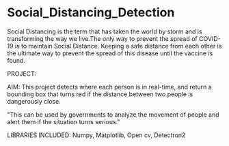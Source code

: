 # Social_Distancing_Detection

Social Distancing is the term that has taken the world by storm and is transforming the way we live.The only way to prevent the spread of COVID-19 is to maintain Social Distance.
Keeping a safe distance from each other is the ultimate way to prevent the spread of this disease until the vaccine is found.

PROJECT:

AIM:
This project detects where each person is in real-time, and return a bounding box that turns red if the distance between two people is dangerously close.

"This can be used by governments to analyze the movement of people and alert them if the situation turns serious."

LIBRARIES INCLUDED:
Numpy,
Matplotlib,
Open cv,
Detectron2
